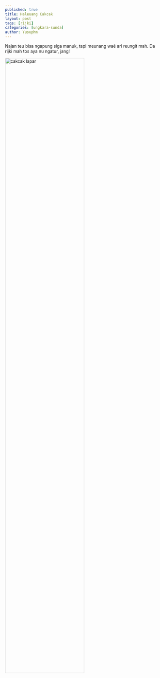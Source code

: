 ```yaml
---
published: true
title: Haleuang Cakcak
layout: post
tags: [rijki]
categories: [ungkara-sunda]
author: Yusuphm
---
```

Najan teu bisa ngapung siga manuk, tapi meunang waé ari reungit mah.
Da rijki mah tos aya nu ngatur, jang!

<img alt="cakcak lapar" src="http://cakcak.yn.lt/cakcak.jpg" title="cakcak lapar" width="72%">
